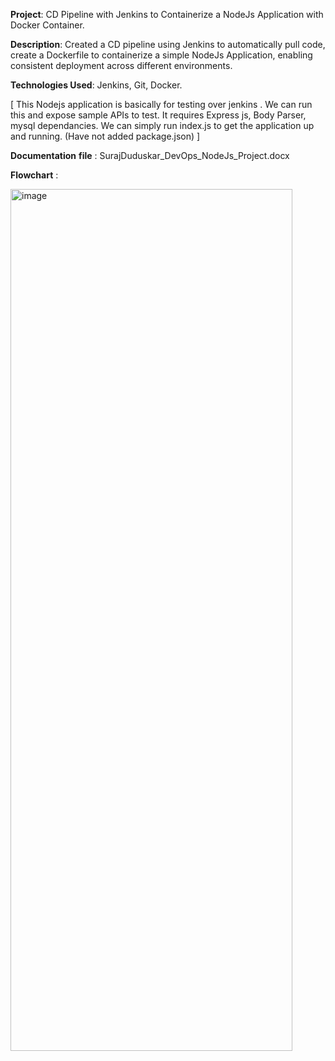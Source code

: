 **Project**: CD Pipeline with Jenkins to Containerize a NodeJs Application with Docker Container. 

**Description**: Created a CD pipeline using Jenkins to automatically pull code, create a Dockerfile to containerize a simple NodeJs Application, enabling consistent deployment across different environments. 

**Technologies Used**: Jenkins, Git, Docker. 


[ This Nodejs application is basically for testing over jenkins .
We can run this and expose sample APIs to test.
It requires Express js, Body Parser, mysql dependancies.
We can simply run index.js to get the application up and running.
(Have not added package.json) ]

**Documentation** **file** : SurajDuduskar_DevOps_NodeJs_Project.docx

**Flowchart** : 

<img width="451" height="1379" alt="image" src="https://github.com/user-attachments/assets/faa4526d-b915-479c-89a8-54050bc6301a" />
